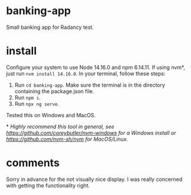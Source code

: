 # banking-app
Small banking app for Radancy test.

# install
Configure your system to use Node 14.16.0 and npm 6.14.11.
If using nvm\*, just run `nvm install 14.16.0`.
In your terminal, follow these steps:
1. Run `cd banking-app`. Make sure the terminal is in the directory containing the package.json file.
2. Run `npm i`.
3. Run `npx ng serve`.

Tested this on Windows and MacOS.

\* *Highly recommend this tool in general, see https://github.com/coreybutler/nvm-windows for a Windows install or https://github.com/nvm-sh/nvm for MacOS/Linux.*

# comments
Sorry in advance for the not visually nice display. I was really concerned with getting the functionality right.